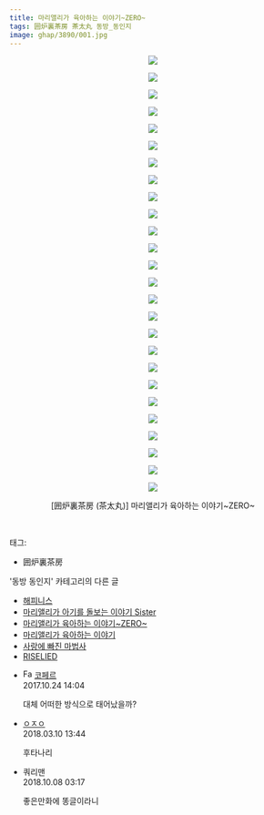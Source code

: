 ```yaml
---
title: 마리앨리가 육아하는 이야기~ZERO~
tags: 囲炉裏茶房 茶太丸 동방_동인지
image: ghap/3890/001.jpg
---
```

<div class="article">
<p style="text-align: center; clear: none; float: none;"><img src="{{ site.nasurl }}/ghap/3890/001.jpg"/></p>
<p style="text-align: center; clear: none; float: none;"><img src="{{ site.nasurl }}/ghap/3890/002.jpg"/></p>
<p style="text-align: center; clear: none; float: none;"><img src="{{ site.nasurl }}/ghap/3890/003.jpg"/></p>
<p style="text-align: center; clear: none; float: none;"><img src="{{ site.nasurl }}/ghap/3890/004.jpg"/></p>
<p style="text-align: center; clear: none; float: none;"><img src="{{ site.nasurl }}/ghap/3890/005.jpg"/></p>
<p style="text-align: center; clear: none; float: none;"><img src="{{ site.nasurl }}/ghap/3890/006.jpg"/></p>
<p style="text-align: center; clear: none; float: none;"><img src="{{ site.nasurl }}/ghap/3890/007.jpg"/></p>
<p style="text-align: center; clear: none; float: none;"><img src="{{ site.nasurl }}/ghap/3890/008.jpg"/></p>
<p style="text-align: center; clear: none; float: none;"><img src="{{ site.nasurl }}/ghap/3890/009.jpg"/></p>
<p style="text-align: center; clear: none; float: none;"><img src="{{ site.nasurl }}/ghap/3890/010.jpg"/></p>
<p style="text-align: center; clear: none; float: none;"><img src="{{ site.nasurl }}/ghap/3890/011.jpg"/></p>
<p style="text-align: center; clear: none; float: none;"><img src="{{ site.nasurl }}/ghap/3890/012.jpg"/></p>
<p style="text-align: center; clear: none; float: none;"><img src="{{ site.nasurl }}/ghap/3890/013.jpg"/></p>
<p style="text-align: center; clear: none; float: none;"><img src="{{ site.nasurl }}/ghap/3890/014.jpg"/></p>
<p style="text-align: center; clear: none; float: none;"><img src="{{ site.nasurl }}/ghap/3890/015.jpg"/></p>
<p style="text-align: center; clear: none; float: none;"><img src="{{ site.nasurl }}/ghap/3890/016.jpg"/></p>
<p style="text-align: center; clear: none; float: none;"><img src="{{ site.nasurl }}/ghap/3890/017.jpg"/></p>
<p style="text-align: center; clear: none; float: none;"><img src="{{ site.nasurl }}/ghap/3890/018.jpg"/></p>
<p style="text-align: center; clear: none; float: none;"><img src="{{ site.nasurl }}/ghap/3890/019.jpg"/></p>
<p style="text-align: center; clear: none; float: none;"><img src="{{ site.nasurl }}/ghap/3890/020.jpg"/></p>
<p style="text-align: center; clear: none; float: none;"><img src="{{ site.nasurl }}/ghap/3890/021.jpg"/></p>
<p style="text-align: center; clear: none; float: none;"><img src="{{ site.nasurl }}/ghap/3890/022.jpg"/></p>
<p style="text-align: center; clear: none; float: none;"><img src="{{ site.nasurl }}/ghap/3890/023.jpg"/></p>
<p style="text-align: center; clear: none; float: none;"><img src="{{ site.nasurl }}/ghap/3890/024.jpg"/></p>
<p style="text-align: center; clear: none; float: none;"><img src="{{ site.nasurl }}/ghap/3890/025.jpg"/></p>
<p style="text-align: center; clear: none; float: none;"><img src="{{ site.nasurl }}/ghap/3890/026.jpg"/></p>
<p style="text-align: center; clear: none; float: none;">[囲炉裏茶房 (茶太丸)] 마리앨리가 육아하는 이야기~ZERO~</p>
<p><br/></p>
</div><div class="tagTrail">
<p>태그: </p>
<ul>
<li>囲炉裏茶房</li>
</ul>
</div><div class="another">
<p>'동방 동인지' 카테고리의 다른 글</p>
<ul>
<li><a href="/2017-10-22-ghap_3892">해피니스</a></li>
<li><a href="/2017-10-22-ghap_3891">마리앨리가 아기를 돌보는 이야기 Sister</a></li>
<li><a href="/2017-10-22-ghap_3890">마리앨리가 육아하는 이야기~ZERO~</a></li>
<li><a href="/2017-10-22-ghap_3889">마리앨리가 육아하는 이야기</a></li>
<li><a href="/2017-10-22-ghap_3888">사랑에 빠진 마법사</a></li>
<li><a href="/2017-10-22-ghap_3887">RISELIED</a></li>
</ul>
</div><div class="cb_module cb_fluid">
<div class="cb_wrt cb_profile">
<div class="comment">
<ul>
<li class="cb_thumb_off" id="comment15113339">
<div class="cb_comment_area">
<div class="cb_info_area">
<div class="cb_section">
<span class="cb_nick_name"><img alt="Favicon of http://blog.naver.com/berpo77/221060134998" height="16" onerror="this.onerror=null;this.parentNode.removeChild(this)" src="http://blog.naver.com/favicon.ico" width="16"/> <a href="http://blog.naver.com/berpo77/221060134998" onclick="return openLinkInNewWindow(this)">코페르</a></span>
</div>
<div class="cb_section">
<span class="cb_date">2017.10.24 14:04 </span>
</div>
</div>
<div class="cb_dsc_comment">
<p class="cb_dsc">
											대체 어떠한 방식으로 태어났을까?
										</p>
</div>
</div></li>
<li class="cb_thumb_off" id="comment15216891">
<div class="cb_comment_area">
<div class="cb_info_area">
<div class="cb_section">
<span class="cb_nick_name"> <a href="http://http:/ㄱㄷ극딧ㅇ7z8au1bh" onclick="return openLinkInNewWindow(this)">ㅇㅈㅇ</a></span>
</div>
<div class="cb_section">
<span class="cb_date">2018.03.10 13:44 </span>
</div>
</div>
<div class="cb_dsc_comment">
<p class="cb_dsc">
											후타나리
										</p>
</div>
</div></li>
<li class="cb_thumb_off" id="comment15347998">
<div class="cb_comment_area">
<div class="cb_info_area">
<div class="cb_section">
<span class="cb_nick_name">쿼리맨</span>
</div>
<div class="cb_section">
<span class="cb_date">2018.10.08 03:17 </span>
</div>
</div>
<div class="cb_dsc_comment">
<p class="cb_dsc">
											좋은만화에 똥글이라니
										</p>
</div>
</div></li>
</ul>
</div>
</div><!-- commentList close -->
</div>